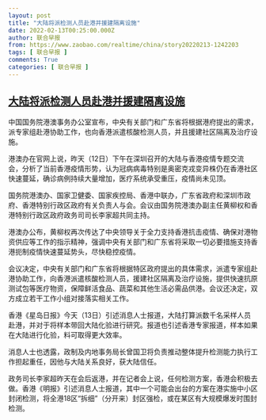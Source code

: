 ```yaml
---
layout: post
title: "大陆将派检测人员赴港并援建隔离设施"
date: 2022-02-13T00:25:00.000Z
author: 联合早报
from: https://www.zaobao.com/realtime/china/story20220213-1242203
tags: [ 联合早报 ]
comments: True
categories: [ 联合早报 ]
---
```

<!--1644711900000-->
[大陆将派检测人员赴港并援建隔离设施](https://www.zaobao.com/realtime/china/story20220213-1242203)
------

<div>
<p>中国国务院港澳事务办公室宣布，中央有关部门和广东省将根据港府提出的需求，派专家组赴港协助工作，也向香港派遣核酸检测人员，并且援建社区隔离及治疗设施。</p><p>港澳办在官网上说，昨天（12日）下午在深圳召开的大陆与香港疫情专题交流会，分析了当前香港疫情形势，认为冠病病毒特别是奥密克戎变异株仍在香港社区快速蔓延，确诊病例持续大量增加，医疗系统承受重压，疫情尚未见顶。</p><p>国务院港澳办、国家卫健委、国家疾控局、香港中联办，广东省政府和深圳市政府、香港特别行政区政府有关负责人与会。会议由国务院港澳办副主任黄柳权和香港特别行政区政府政务司司长李家超共同主持。</p><section id="imu"><div id="dfp-ad-imu1">        </div></section><p>港澳办公布，黄柳权再次传达了中央领导关于全力支持香港抗击疫情、确保对港物资供应等工作的指示精神，强调中央有关部门和广东省将采取一切必要措施支持香港扼制疫情快速蔓延势头，尽快稳控疫情。</p><p>会议决定，中央有关部门和广东省将根据特区政府提出的具体需求，派遣专家组赴港协助工作，向香港派遣核酸检测人员，援建社区隔离及治疗设施，提供快速抗原测试包等医疗物资，保障鲜活食品、蔬菜和其他生活必需品供港。会议还决定，双方成立若干工作小组对接落实相关工作。</p><p>香港《星岛日报》今天（13日）引述消息人士报道，大陆打算派数千名采样人员赴港，并对于将样本带回大陆化验进行研究。报道也引述香港专家报道，样本如果在大陆进行化验，料可取得更大效率。</p><div id="innity-in-post"></div><div id="dfp-ad-midarticlespecial">        </div><p>消息人士也透露，政制及内地事务局长曾国卫将负责推动整体提升检测能力执行工作担起重任，因他与大陆关系良好，获大陆信任。</p><p>政务司长李家超昨天在会后返港，并在记者会上说，任何检测方案，香港会积极去做。香港《明报》引述消息人士报道，其中一个可能会出台的方案在港实施中小区封闭检测，将全港18区“拆细”（分开来）封区强检，或在某区有大规模爆发时围封检测。</p>      <div class="cx_paywall_placeholder" id="sph_cdp_40"></div>
</div>
